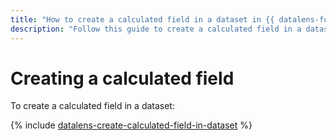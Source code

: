 ```yaml
---
title: "How to create a calculated field in a dataset in {{ datalens-full-name }}"
description: "Follow this guide to create a calculated field in a dataset."
---
```


# Creating a calculated field

To create a calculated field in a dataset:

{% include [datalens-create-calculated-field-in-dataset](../../../_includes/datalens/operations/datalens-create-calculated-field-in-dataset.md) %}